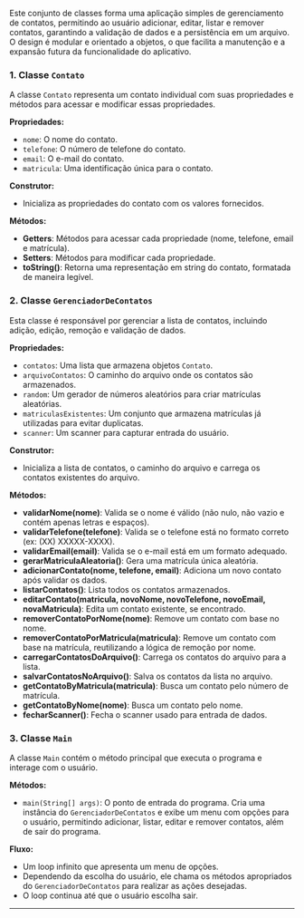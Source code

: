 

Este conjunto de classes forma uma aplicação simples de gerenciamento de contatos, permitindo ao usuário adicionar, editar, listar e remover contatos, garantindo a validação de dados e a persistência em um arquivo. O design é modular e orientado a objetos, o que facilita a manutenção e a expansão futura da funcionalidade do aplicativo.

### 1. Classe `Contato`
A classe `Contato` representa um contato individual com suas propriedades e métodos para acessar e modificar essas propriedades.

**Propriedades:**
- `nome`: O nome do contato.
- `telefone`: O número de telefone do contato.
- `email`: O e-mail do contato.
- `matricula`: Uma identificação única para o contato.

**Construtor:**
- Inicializa as propriedades do contato com os valores fornecidos.

**Métodos:**
- **Getters**: Métodos para acessar cada propriedade (nome, telefone, email e matrícula).
- **Setters**: Métodos para modificar cada propriedade.
- **toString()**: Retorna uma representação em string do contato, formatada de maneira legível.

### 2. Classe `GerenciadorDeContatos`
Esta classe é responsável por gerenciar a lista de contatos, incluindo adição, edição, remoção e validação de dados.

**Propriedades:**
- `contatos`: Uma lista que armazena objetos `Contato`.
- `arquivoContatos`: O caminho do arquivo onde os contatos são armazenados.
- `random`: Um gerador de números aleatórios para criar matrículas aleatórias.
- `matriculasExistentes`: Um conjunto que armazena matrículas já utilizadas para evitar duplicatas.
- `scanner`: Um scanner para capturar entrada do usuário.

**Construtor:**
- Inicializa a lista de contatos, o caminho do arquivo e carrega os contatos existentes do arquivo.

**Métodos:**
- **validarNome(nome)**: Valida se o nome é válido (não nulo, não vazio e contém apenas letras e espaços).
- **validarTelefone(telefone)**: Valida se o telefone está no formato correto (ex: (XX) XXXXX-XXXX).
- **validarEmail(email)**: Valida se o e-mail está em um formato adequado.
- **gerarMatriculaAleatoria()**: Gera uma matrícula única aleatória.
- **adicionarContato(nome, telefone, email)**: Adiciona um novo contato após validar os dados.
- **listarContatos()**: Lista todos os contatos armazenados.
- **editarContato(matricula, novoNome, novoTelefone, novoEmail, novaMatricula)**: Edita um contato existente, se encontrado.
- **removerContatoPorNome(nome)**: Remove um contato com base no nome.
- **removerContatoPorMatricula(matricula)**: Remove um contato com base na matrícula, reutilizando a lógica de remoção por nome.
- **carregarContatosDoArquivo()**: Carrega os contatos do arquivo para a lista.
- **salvarContatosNoArquivo()**: Salva os contatos da lista no arquivo.
- **getContatoByMatricula(matricula)**: Busca um contato pelo número de matrícula.
- **getContatoByNome(nome)**: Busca um contato pelo nome.
- **fecharScanner()**: Fecha o scanner usado para entrada de dados.

### 3. Classe `Main`
A classe `Main` contém o método principal que executa o programa e interage com o usuário.

**Métodos:**
- `main(String[] args)`: O ponto de entrada do programa. Cria uma instância do `GerenciadorDeContatos` e exibe um menu com opções para o usuário, permitindo adicionar, listar, editar e remover contatos, além de sair do programa.

**Fluxo:**
- Um loop infinito que apresenta um menu de opções.
- Dependendo da escolha do usuário, ele chama os métodos apropriados do `GerenciadorDeContatos` para realizar as ações desejadas.
- O loop continua até que o usuário escolha sair.

--- 

